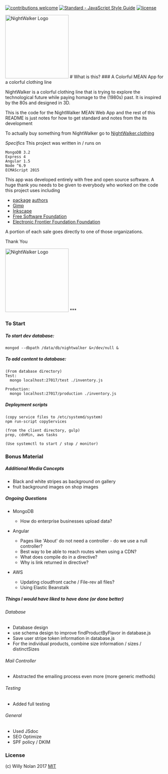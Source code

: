[![contributions welcome](https://img.shields.io/badge/contributions-welcome-brightgreen.svg?style=flat)](https://github.com/computersarecool/nightwalker/issues)
[![Standard - JavaScript Style Guide](https://img.shields.io/badge/code_style-standard-brightgreen.svg)](http://standardjs.com/)
[![license](https://img.shields.io/github/license/mashape/apistatus.svg)]()

  <img src="https://nightwalker.clothing/images/text_logo.svg" alt="NightWalker Logo" style="width: 200px;"/>
# What is this?
### A Colorful MEAN App for a colorful clothing line

  NightWalker is a colorful clothing line that is trying to explore the technological future while paying homage to the (1980s) past. It is inspired by the 80s and designed in 3D.

  This is the code for the NightWalker MEAN Web App and the rest of this README is just notes for how to get standard and notes from the its development
  
  To actually buy something from NightWalker go to [NightWalker.clothing](https://nightwalker.clothing "The Nightwalker.clothing website")
  
  *Specifics*
  This project was written in / runs on
  ```
  MongoDB 3.2
  Express 4
  Angular 1.5 
  Node ^6.9
  ECMAScript 2015
  ```
  
  This app was developed entirely with free and open source software. A huge thank you needs to be given to everybody who worked on the code this project uses including 
  
  * [package](https://raw.githubusercontent.com/computersarecool/nightwalker/master/server/package.json "Server Package.json") [authors](https://raw.githubusercontent.com/computersarecool/nightwalker/master/server/package.json "Client Package.json")
  * [Gimp](https://www.gimp.org/ "Gimp")
  * [Inkscape](https://inkscape.org/ "Inkscape")
  * [Free Software Foundation](https://www.fsf.org "FSF")
  * [Electronic Frontier Foundation Foundation](https://www.eff.org "EFF") 
  
  A portion of each sale goes directly to one of those organizations. 
  
  Thank You
  
  <img src="https://nightwalker.clothing/images/symbol_logo.svg" alt="NightWalker Logo" style="width: 200px;"/>
***

### To Start
##### To start dev database:
    mongod --dbpath /data/db/nightwalker &>/dev/null &

##### To add content to database:
    (From database directory)
    Test:
      mongo localhost:27017/test ./inventory.js

    Production:
      mongo localhost:27017/production ./inventory.js
      
##### Deployment scripts
    (copy service files to /etc/systemd/system)
    npm run-script copyServices
    
    (from the client directory, gulp)
    prep, cdnMin, aws tasks

    (Use systemctl to start / stop / monitor)
    
### Bonus Material
##### Additional Media Concepts
  - Black and white stripes as background on gallery
  - fruit background images on shop images
  
##### Ongoing Questions
- MongoDB
  - How do enterprise businesses upload data?

- Angular
  - Pages like 'About' do not need a controller - do we use a null controller?
  - Best way to be able to reach routes when using a CDN?
  - What does compile do in a directive?
  - Why is link returned in directive?

- AWS
  - Updating cloudfront cache / File-rev all files?
  - Using Elastic Beanstalk

##### Things I would have liked to have done (or done better)
###### Database
  - Database design
  - use schema design to improve findProductByFlavor in database.js
  - Save user stripe token information in database.js
  - For the individual products, combine size information / sizes / distinctSizes

###### Mail Controller
  - Abstracted the emailing process even more (more generic methods)

###### Testing
  - Added full testing

###### General
  - Used JSdoc
  - SEO Optimize
  - SPF policy / DKIM

### License
(c) Willy Nolan 2017 
[MIT](http://en.wikipedia.org/wiki/MIT_License)

